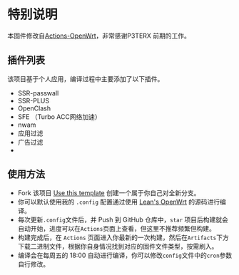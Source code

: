 # 特别说明

本固件修改自[Actions-OpenWrt](https://github.com/P3TERX/Actions-OpenWrt)，非常感谢P3TERX 前期的工作。


## 插件列表

该项目基于个人应用，编译过程中主要添加了以下插件。


- SSR-passwall
- SSR-PLUS 
- OpenClash 
- SFE （Turbo ACC网络加速）
- nwam
- 应用过滤
- 广告过滤
- 
## 使用方法

- Fork 该项目 [Use this template](https://github.com/brick713/Build-OpenWrt-R7800) 创建一个属于你自己对全新分支。
- 你可以默认使用我的 `.config` 配置通过使用 [Lean's OpenWrt](https://github.com/coolsnowwolf/lede) 的源码进行编译。
- 每次更新`.config`文件后，并 Push 到 GitHub 仓库中，`star` 项目后构建就会自动开始，进度可以在`Actions`页面上查看，但这里不推荐频繁但构建。
- 构建完成后，在 `Actions` 页面进入你最新的一次构建，然后在`Artifacts`下方下载二进制文件，根据你自身情况找到对应的固件文件类型，按需刷入。
- 编译会在每周五的 18:00 自动进行编译，你可以修改`config`文件中的`cron`参数自行修改。



